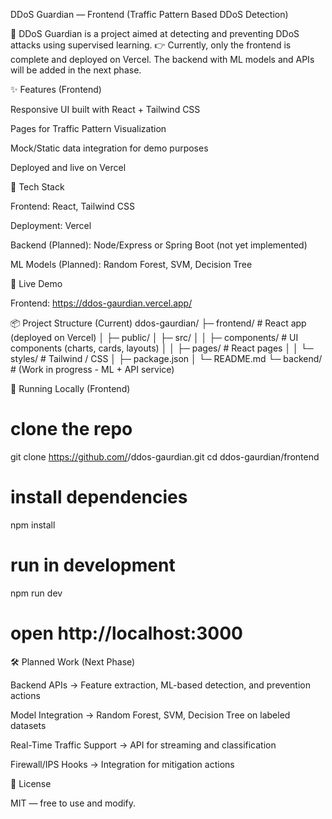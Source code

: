 DDoS Guardian — Frontend (Traffic Pattern Based DDoS Detection)




🚀 DDoS Guardian is a project aimed at detecting and preventing DDoS attacks using supervised learning.
👉 Currently, only the frontend is complete and deployed on Vercel. The backend with ML models and APIs will be added in the next phase.

✨ Features (Frontend)

Responsive UI built with React + Tailwind CSS

Pages for Traffic Pattern Visualization

Mock/Static data integration for demo purposes

Deployed and live on Vercel

🧱 Tech Stack

Frontend: React, Tailwind CSS

Deployment: Vercel

Backend (Planned): Node/Express or Spring Boot (not yet implemented)

ML Models (Planned): Random Forest, SVM, Decision Tree

🔗 Live Demo

Frontend: https://ddos-gaurdian.vercel.app/

📦 Project Structure (Current)
ddos-gaurdian/
├─ frontend/                  # React app (deployed on Vercel)
│  ├─ public/
│  ├─ src/
│  │  ├─ components/          # UI components (charts, cards, layouts)
│  │  ├─ pages/               # React pages
│  │  └─ styles/              # Tailwind / CSS
│  ├─ package.json
│  └─ README.md
└─ backend/                   # (Work in progress - ML + API service)

🚀 Running Locally (Frontend)
# clone the repo
git clone https://github.com/<your-username>/ddos-gaurdian.git
cd ddos-gaurdian/frontend

# install dependencies
npm install

# run in development
npm run dev

# open http://localhost:3000

🛠 Planned Work (Next Phase)

Backend APIs → Feature extraction, ML-based detection, and prevention actions

Model Integration → Random Forest, SVM, Decision Tree on labeled datasets

Real-Time Traffic Support → API for streaming and classification

Firewall/IPS Hooks → Integration for mitigation actions

📄 License

MIT — free to use and modify.
